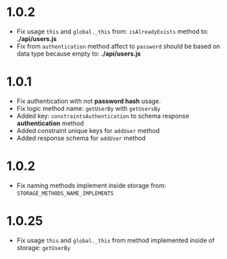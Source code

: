 # 1.0.2

- Fix usage `this` and `global._this` from: `isAlreadyExists` method to: **./api/users.js**
- Fix from `authentication` method affect to `password` should be based on data type because empty to: **./api/users.js**

# 1.0.1

- Fix authentication with not **password hash** usage.
- Fix logic method name: `getUserBy` with `getUsersBy`
- Added key: `constraintsAuthentication` to schema response **authentication** method
- Added constraint unique keys for `addUser` method
- Added response schema for `addUser` method

# 1.0.2

- Fix naming methods implement inside storage from: `STORAGE_METHODS_NAME_IMPLEMENTS`

# 1.0.25

- Fix usage `this` and `global._this` from method implemented inside of storage: `getUserBy`
